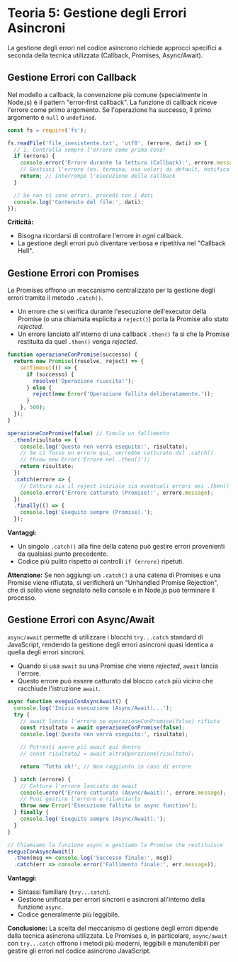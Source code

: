 # Teoria 5: Gestione degli Errori Asincroni

La gestione degli errori nel codice asincrono richiede approcci specifici a seconda della tecnica utilizzata (Callback, Promises, Async/Await).

## Gestione Errori con Callback

Nel modello a callback, la convenzione più comune (specialmente in Node.js) è il pattern "error-first callback". La funzione di callback riceve l'errore come primo argomento. Se l'operazione ha successo, il primo argomento è `null` o `undefined`.

```javascript
const fs = require('fs');

fs.readFile('file_inesistente.txt', 'utf8', (errore, dati) => {
  // 1. Controlla sempre l'errore come prima cosa!
  if (errore) {
    console.error('Errore durante la lettura (Callback):', errore.message);
    // Gestisci l'errore (es. termina, usa valori di default, notifica l'utente)
    return; // Interrompi l'esecuzione della callback
  }

  // Se non ci sono errori, procedi con i dati
  console.log('Contenuto del file:', dati);
});
```

**Criticità:**
- Bisogna ricordarsi di controllare l'errore in *ogni* callback.
- La gestione degli errori può diventare verbosa e ripetitiva nel "Callback Hell".

## Gestione Errori con Promises

Le Promises offrono un meccanismo centralizzato per la gestione degli errori tramite il metodo `.catch()`.

- Un errore che si verifica durante l'esecuzione dell'executor della Promise (o una chiamata esplicita a `reject()`) porta la Promise allo stato *rejected*.
- Un errore lanciato all'interno di una callback `.then()` fa sì che la Promise restituita da quel `.then()` venga *rejected*.

```javascript
function operazioneConPromise(successo) {
  return new Promise((resolve, reject) => {
    setTimeout(() => {
      if (successo) {
        resolve('Operazione riuscita!');
      } else {
        reject(new Error('Operazione fallita deliberatamente.'));
      }
    }, 500);
  });
}

operazioneConPromise(false) // Simula un fallimento
  .then(risultato => {
    console.log('Questo non verrà eseguito:', risultato);
    // Se ci fosse un errore qui, verrebbe catturato dal .catch()
    // throw new Error('Errore nel .then()');
    return risultato;
  })
  .catch(errore => {
    // Cattura sia il reject iniziale sia eventuali errori nei .then() precedenti
    console.error('Errore catturato (Promise):', errore.message);
  })
  .finally(() => {
    console.log('Eseguito sempre (Promise).');
  });
```

**Vantaggi:**
- Un singolo `.catch()` alla fine della catena può gestire errori provenienti da qualsiasi punto precedente.
- Codice più pulito rispetto ai controlli `if (errore)` ripetuti.

**Attenzione:** Se non aggiungi un `.catch()` a una catena di Promises e una Promise viene rifiutata, si verificherà un "Unhandled Promise Rejection", che di solito viene segnalato nella console e in Node.js può terminare il processo.

## Gestione Errori con Async/Await

`async/await` permette di utilizzare i blocchi `try...catch` standard di JavaScript, rendendo la gestione degli errori asincroni quasi identica a quella degli errori sincroni.

- Quando si usa `await` su una Promise che viene *rejected*, `await` lancia l'errore.
- Questo errore può essere catturato dal blocco `catch` più vicino che racchiude l'istruzione `await`.

```javascript
async function eseguiConAsyncAwait() {
  console.log('Inizio esecuzione (Async/Await)...');
  try {
    // await lancia l'errore se operazioneConPromise(false) rifiuta
    const risultato = await operazioneConPromise(false);
    console.log('Questo non verrà eseguito:', risultato);

    // Potresti avere più await qui dentro
    // const risultato2 = await altraOperazione(risultato);

    return 'Tutto ok!'; // Non raggiunto in caso di errore

  } catch (errore) {
    // Cattura l'errore lanciato da await
    console.error('Errore catturato (Async/Await):', errore.message);
    // Puoi gestire l'errore o rilanciarlo
    throw new Error('Esecuzione fallita in async function');
  } finally {
    console.log('Eseguito sempre (Async/Await).');
  }
}

// Chiamiamo la funzione async e gestiamo la Promise che restituisce
eseguiConAsyncAwait()
  .then(msg => console.log('Successo finale:', msg))
  .catch(err => console.error('Fallimento finale:', err.message));
```

**Vantaggi:**
- Sintassi familiare (`try...catch`).
- Gestione unificata per errori sincroni e asincroni all'interno della funzione `async`.
- Codice generalmente più leggibile.

**Conclusione:**
La scelta del meccanismo di gestione degli errori dipende dalla tecnica asincrona utilizzata. Le Promises e, in particolare, `async/await` con `try...catch` offrono i metodi più moderni, leggibili e manutenibili per gestire gli errori nel codice asincrono JavaScript.